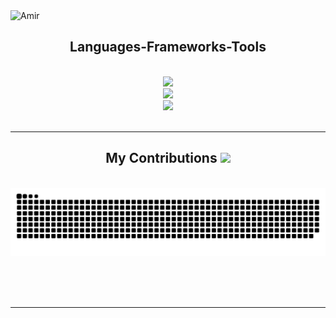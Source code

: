 <!-- ## Hi there 👋 -->

<img width="1247" alt="Amir" src="https://github.com/user-attachments/assets/cd18e365-268b-42f6-8f71-b46da41d11b3">

<!-- SKILLS  -->
<h2 align="center">Languages-Frameworks-Tools</h2>
<br/>
<div align="center">
  <img src="https://skillicons.dev/icons?i=html,css,js,ts,py,c,cpp,cs,java" />
  <br/>
  <img src="https://skillicons.dev/icons?i=nextjs,react,nuxtjs,vue,tailwind,mongodb,mysql,postgres,postman" />
  <br/>
  <img src="https://skillicons.dev/icons?i=figma,ps,ai,xd" />
</div>

<br/>
<hr/>

<!-- contributions  -->
<div align="center">
  <h2>My Contributions <img src="https://media.giphy.com/media/xUA7aZeLE2e0P7Znz2/giphy.gif" width="50"></h2>
  <br>
  <img alt="snake eating my contributions" src="https://raw.githubusercontent.com/Kammoun-Amir/Kammoun-Amir/output/github-contribution-grid-snake.svg" />
  
  <br/><br/><br/>
</div>

<hr/>

<!--
**Kammoun-Amir/Kammoun-Amir** is a ✨ _special_ ✨ repository because its `README.md` (this file) appears on your GitHub profile.

Here are some ideas to get you started:

- 🔭 I’m currently working on ...
- 🌱 I’m currently learning ...
- 👯 I’m looking to collaborate on ...
- 🤔 I’m looking for help with ...
- 💬 Ask me about ...
- 📫 How to reach me: ...
- 😄 Pronouns: ...
- ⚡ Fun fact: ...
-->
